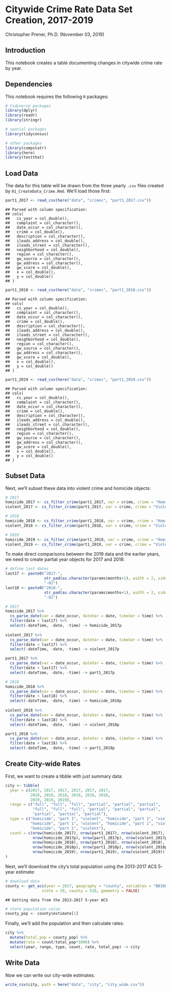 Citywide Crime Rate Data Set Creation, 2017-2019
================
Christopher Prener, Ph.D.
(November 03, 2019)

## Introduction

This notebook creates a table documenting changes in citywide crime rate
by year.

## Dependencies

This notebook requires the following `R` packages:

``` r
# tidyverse packages
library(dplyr)
library(readr)
library(stringr)

# spatial packages
library(tidycensus)

# other packages
library(compstatr)
library(here)
library(testthat)
```

## Load Data

The data for this table will be drawn from the three yearly `.csv` files
created by `01_CreateData_Crime.Rmd`. We’ll load those first:

``` r
part1_2017 <- read_csv(here("data", "crimes", "part1_2017.csv"))
```

    ## Parsed with column specification:
    ## cols(
    ##   cs_year = col_double(),
    ##   complaint = col_character(),
    ##   date_occur = col_character(),
    ##   crime = col_double(),
    ##   description = col_character(),
    ##   ileads_address = col_double(),
    ##   ileads_street = col_character(),
    ##   neighborhood = col_double(),
    ##   region = col_character(),
    ##   gw_source = col_character(),
    ##   gw_address = col_character(),
    ##   gw_score = col_double(),
    ##   x = col_double(),
    ##   y = col_double()
    ## )

``` r
part1_2018 <- read_csv(here("data", "crimes", "part1_2018.csv"))
```

    ## Parsed with column specification:
    ## cols(
    ##   cs_year = col_double(),
    ##   complaint = col_character(),
    ##   date_occur = col_character(),
    ##   crime = col_double(),
    ##   description = col_character(),
    ##   ileads_address = col_double(),
    ##   ileads_street = col_character(),
    ##   neighborhood = col_double(),
    ##   region = col_character(),
    ##   gw_source = col_character(),
    ##   gw_address = col_character(),
    ##   gw_score = col_double(),
    ##   x = col_double(),
    ##   y = col_double()
    ## )

``` r
part1_2019 <- read_csv(here("data", "crimes", "part1_2019.csv"))
```

    ## Parsed with column specification:
    ## cols(
    ##   cs_year = col_double(),
    ##   complaint = col_character(),
    ##   date_occur = col_character(),
    ##   crime = col_double(),
    ##   description = col_character(),
    ##   ileads_address = col_double(),
    ##   ileads_street = col_character(),
    ##   neighborhood = col_double(),
    ##   region = col_character(),
    ##   gw_source = col_character(),
    ##   gw_address = col_character(),
    ##   gw_score = col_double(),
    ##   x = col_double(),
    ##   y = col_double()
    ## )

## Subset Data

Next, we’ll subset these data into violent crime and homicide objects:

``` r
# 2017
homicide_2017 <- cs_filter_crime(part1_2017, var = crime, crime = "Homicide")
violent_2017 <- cs_filter_crime(part1_2017, var = crime, crime = "Violent")

# 2018
homicide_2018 <- cs_filter_crime(part1_2018, var = crime, crime = "Homicide")
violent_2018 <- cs_filter_crime(part1_2018, var = crime, crime = "Violent")

# 2019
homicide_2019 <- cs_filter_crime(part1_2019, var = crime, crime = "Homicide")
violent_2019 <- cs_filter_crime(part1_2019, var = crime, crime = "Violent")
```

To make direct comparisons between the 2019 data and the earlier years,
we need to create partial year objects for 2017 and 2018:

``` r
# define last dates
last17 <- paste0("2017-", 
                 str_pad(as.character(params$months+1), width = 2, side = "left", pad = "0"), 
                 "-01")
last18 <- paste0("2018-", 
                 str_pad(as.character(params$months+1), width = 2, side = "left", pad = "0"), 
                 "-01")

# 2017
homicide_2017 %>%
  cs_parse_date(var = date_occur, dateVar = date, timeVar = time) %>%
  filter(date < last17) %>%
  select(-dateTime, -date, -time) -> homicide_2017p
  
violent_2017 %>%
  cs_parse_date(var = date_occur, dateVar = date, timeVar = time) %>%
  filter(date < last17) %>%
  select(-dateTime, -date, -time) -> violent_2017p

part1_2017 %>%
  cs_parse_date(var = date_occur, dateVar = date, timeVar = time) %>%
  filter(date < last17) %>%
  select(-dateTime, -date, -time) -> part1_2017p

# 2018
homicide_2018 %>%
  cs_parse_date(var = date_occur, dateVar = date, timeVar = time) %>%
  filter(date < last18) %>%
  select(-dateTime, -date, -time) -> homicide_2018p
  
violent_2018 %>%
  cs_parse_date(var = date_occur, dateVar = date, timeVar = time) %>%
  filter(date < last18) %>%
  select(-dateTime, -date, -time) -> violent_2018p

part1_2018 %>%
  cs_parse_date(var = date_occur, dateVar = date, timeVar = time) %>%
  filter(date < last18) %>%
  select(-dateTime, -date, -time) -> part1_2018p
```

## Create City-wide Rates

First, we want to create a tibble with just summary data:

``` r
city <- tibble(
  year = c(2017, 2017, 2017, 2017, 2017, 2017,
           2018, 2018, 2018, 2018, 2018, 2018,
           2019, 2019, 2019),
  range = c("full", "full", "full", "partial", "partial", "partial",
            "full", "full", "full", "partial", "partial", "partial",
            "partial", "partial", "partial"),
  type = c("homicide", "part 1", "violent", "homicide", "part 1", "violent",
           "homicide", "part 1", "violent", "homicide", "part 1", "violent",
           "homicide", "part 1", "violent"),
  count = c(nrow(homicide_2017), nrow(part1_2017), nrow(violent_2017),
            nrow(homicide_2017p), nrow(part1_2017p), nrow(violent_2017p),
            nrow(homicide_2018), nrow(part1_2018), nrow(violent_2018),
            nrow(homicide_2018p), nrow(part1_2018p), nrow(violent_2018p),
            nrow(homicide_2019), nrow(part1_2019), nrow(violent_2019))
)
```

Next, we’ll download the city’s total population using the 2013-2017 ACS
5-year estimate:

``` r
# download data
county <- get_acs(year = 2017, geography = "county", variables = "B01003_001", 
                state = 29, county = 510, geometry = FALSE)
```

    ## Getting data from the 2013-2017 5-year ACS

``` r
# store population value
county_pop <- county$estimate[1]
```

Finally, we’ll add the population and then calculate rates:

``` r
city %>%
  mutate(total_pop = county_pop) %>%
  mutate(rate = count/total_pop*1000) %>%
  select(year, range, type, count, rate, total_pop) -> city
```

## Write Data

Now we can write our city-wide estimates:

``` r
write_csv(city, path = here("data", "city", "city_wide.csv"))
```
